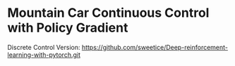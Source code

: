 # Mountain Car Continuous Control with Policy Gradient
Discrete Control Version:
https://github.com/sweetice/Deep-reinforcement-learning-with-pytorch.git
